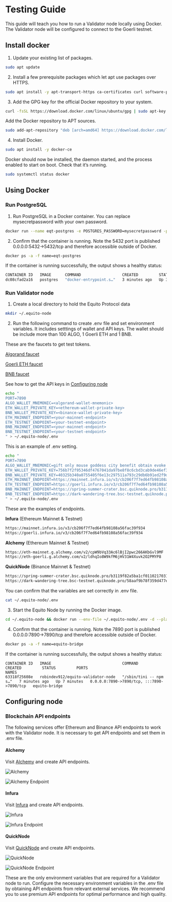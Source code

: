 # Testing Guide

This guide will teach you how to run a Validator node locally using Docker. The Validator node will be configured to connect to the Goerli testnet.

## Install docker

1. Update your existing list of packages.

```sh
sudo apt update
```

2. Install a few prerequisite packages which let apt use packages over HTTPS.

```sh
sudo apt install -y apt-transport-https ca-certificates curl software-properties-common
```

3. Add the GPG key for the official Docker repository to your system.

```sh
curl -fsSL https://download.docker.com/linux/ubuntu/gpg | sudo apt-key add -
```

Add the Docker repository to APT sources.

```sh
sudo add-apt-repository "deb [arch=amd64] https://download.docker.com/linux/ubuntu focal stable"
```

4. Install Docker.

```sh
sudo apt install -y docker-ce
```

Docker should now be installed, the daemon started, and the process enabled to start on boot. Check that it’s running.

```sh
sudo systemctl status docker
```

## Using Docker

### Run PostgreSQL

1. Run PostgreSQL in a Docker container. You can replace mysecretpassword with your own password.

```sh
docker run --name eqt-postgres -e POSTGRES_PASSWORD=mysecretpassword -p 5432:5432 -d postgres
```

2. Confirm that the container is running. Note the 5432 port is published 0.0.0.0:5432->5432/tcp and therefore accessible outside of Docker.

```sh
docker ps -a -f name=eqt-postgres
```

If the container is running successfully, the output shows a healthy status:

```sh
CONTAINER ID   IMAGE      COMMAND                  CREATED         STATUS         PORTS                    NAMES
dc08cfad2a16   postgres   "docker-entrypoint.s…"   3 minutes ago   Up 3 minutes   0.0.0.0:5432->5432/tcp   eqt-postgres
```

### Run Validator node

1. Create a local directory to hold the Equito Protocol data

```sh
mkdir ~/.equito-node
```

2. Run the following command to create .env file and set environment variables. It includes setttings of wallet and API keys. The wallet should be include more than 100 ALGO, 1 Goerli ETH and 1 BNB.

These are the faucets to get test tokens.

[Algorand faucet](https://bank.testnet.algorand.network/)

[Goerli ETH faucet](https://goerlifaucet.com/)

[BNB faucet](https://testnet.binance.org/faucet-smart)

See how to get the API keys in [Configuring node](#configuring-node)

```sh
echo "
PORT=7890
ALGO_WALLET_MNEMONIC=<algorand-wallet-mnemonic>
ETH_WALLET_PRIVATE_KEY=<ethereum-wallet-private-key>
BNB_WALLET_PRIVATE_KEY=<binance-wallet-private-key>
ETH_MAINNET_ENDPOINT=<your-mainnet-endpoint>
ETH_TESTNET_ENDPOINT=<your-testnet-endpoint>
BNB_MAINNET_ENDPOINT=<your-mainnet-endpoint>
BNB_TESTNET_ENDPOINT=<your-testnet-endpoint>
" > ~/.equito-node/.env
```

This is an example of .env setting.

```sh
echo "
PORT=7890
ALGO_WALLET_MNEMONIC=gift only mouse goddess city benefit obtain evoke excite predict safe neither purpose route sock unfold boil pass battle agent body what abandon finish anchor
ETH_WALLET_PRIVATE_KEY=756b7f2f95346df4767041da97be8f8c6cbd3cab9de46ef31c85b4af1c507c5a
BNB_WALLET_PRIVATE_KEY=40325b340a0755405f6e13c297511a793c29db6b91ed2f9d6999d5624caccf3c
ETH_MAINNET_ENDPOINT=https://mainnet.infura.io/v3/cb206f7f7ed64fb98108a56fac39f934
ETH_TESTNET_ENDPOINT=https://goerli.infura.io/v3/cb206f7f7ed64fb98108a56fac39f934
BNB_MAINNET_ENDPOINT=https://spring-summer-crater.bsc.quiknode.pro/b3119f82a5ba1cf011021703136fddfde26a69a2/
BNB_TESTNET_ENDPOINT=https://dark-wandering-tree.bsc-testnet.quiknode.pro/58aaf9b78f359d477e060faf24bb51c4c2d2389c/
" > ~/.equito-node/.env
```

These are the examples of endpoints.

**Infura** (Ethereum Mainnet & Testnet)

```sh
https://mainnet.infura.io/v3/cb206f7f7ed64fb98108a56fac39f934
https://goerli.infura.io/v3/cb206f7f7ed64fb98108a56fac39f934
```

**Alchemy** (Ethereum Mainnet & Testnet)

```sh
https://eth-mainnet.g.alchemy.com/v2/cpW9bVq33Ac6lBjI2pwc266AKbGvl9MF
https://eth-goerli.g.alchemy.com/v2/ldhqIo8W9kfM6jHV31W4Xuvk2O2PMYP8
```

**QuickNode** (Binance Mainnet & Testnet)

```sh
https://spring-summer-crater.bsc.quiknode.pro/b3119f82a5ba1cf011021703136fddfde26a69a2/
https://dark-wandering-tree.bsc-testnet.quiknode.pro/58aaf9b78f359d477e060faf24bb51c4c2d2389c/
```

You can confirm that the variables are set correctly in .env file.

```sh
cat ~/.equito-node/.env
```

3. Start the Equito Node by running the Docker image.

```sh
cd ~/.equito-node && docker run --env-file ~/.equito-node/.env -d --platform linux/x86_64/v8 --name equito-bridge -it -p 7890:7890 robindev912/equito-validator-node
```

4. Confirm that the container is running. Note the 7890 port is published 0.0.0.0:7890->7890/tcp and therefore accessible outside of Docker.

```sh
docker ps -a -f name=equito-bridge
```

If the container is running successfully, the output shows a healthy status:

```
CONTAINER ID   IMAGE                               COMMAND                  CREATED         STATUS         PORTS                                       NAMES
63318f25608e   robindev912/equito-validator-node   "/sbin/tini -- npm s…"   7 minutes ago   Up 7 minutes   0.0.0.0:7890->7890/tcp, :::7890->7890/tcp   equito-bridge
```

## Configuring node

### Blockchain API endpoints

The following services offer Ethereum and Binance API endpoints to work with the Validator node.
It is necessary to get API endpoints and set them in .env file.

#### Alchemy

Visit [Alchemy](https://www.alchemy.com/) and create API endpoints.

![Alchemy](./alchemy.png)

![Alchemy Endpoint](./alchemy-endpoint.png)

#### Infura

Visit [Infura](https://www.infura.io/) and create API endpoints.

![Infura](./infura.png)

![Infura Endpoint](./infura-endpoint.png)

#### QuickNode

Visit [QuickNode](https://www.quicknode.com/) and create API endpoints.

![QuickNode](./quicknode-endpoint.png)

![QuickNode Endpoint](./quicknode-endpoint.png)

These are the only environment variables that are required for a Validator node to run.
Configure the necessary environment variables in the .env file by obtaining API endpoints from relevant external services.
We recommend you to use premium API endpoints for optimal performance and high quality.
